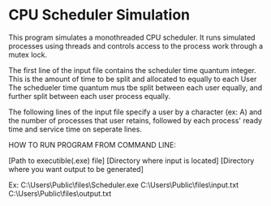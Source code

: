 # CPU Scheduler Simulation

This program simulates a monothreaded CPU scheduler. 
It runs simulated processes using threads and controls access to the process work through a mutex lock.

The first line of the input file contains the scheduler time quantum integer. This is the amount of time to be split and allocated to equally to each User
The schedueler time quantum mus tbe split between each user equally, and further split between each user process equally.

The following lines of the input file specify a user by a character (ex: A) and the number of processes that user retains, followed by each process' ready time and service time on seperate lines. 

HOW TO RUN PROGRAM FROM COMMAND LINE:

[Path to executible(.exe) file] [Directory where input is located] [Directory where you want output to be generated]

Ex: C:\Users\Public\files\Scheduler.exe C:\Users\Public\files\input.txt C:\Users\Public\files\output.txt
